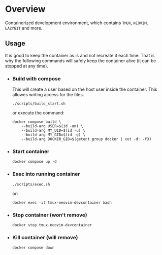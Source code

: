 # Overview

Containerized development environment, which contains `TMUX`, `NEOVIM`, `LAZYGIT` and more.

## Usage

It is good to keep the container as is and not recreate it each time. That is why the following commands will safely keep the container alive (it can be stopped at any time).

* ### Build with compose

    This will create a user based on the host user inside the container. This allowes writing access for the files.

    ```
    ./scripts/build_start.sh
    ```
    or execute the command:
    ```
    docker compose build \
        --build-arg USER=$(id -un) \
        --build-arg MY_UID=$(id -u) \
        --build-arg MY_GID=$(id -g) \
        --build-arg DOCKER_GID=$(getent group docker | cut -d: -f3)
    ```

* ### Start container
    ```
    docker compose up -d
    ```

* ### Exec into running container
    ```
    ./scripts/exec.sh
    ```
    or:
    ```
    docker exec -it tmux-neovim-devcontainer bash
    ```

* ### Stop container (won't remove)
    ```
    docker stop tmux-neovim-devcontainer
    ```

* ### Kill container (will remove)
    ```
    docker compose down
    ```
